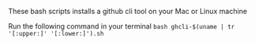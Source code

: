 These bash scripts installs a github cli tool on your Mac or Linux machine

Run the following command in your terminal
`bash ghcli-$(uname | tr '[:upper:]' '[:lower:]').sh`

